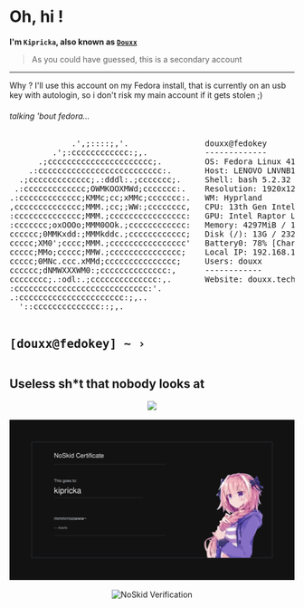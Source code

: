 # Oh, hi !
<b>I'm `Kipricka`, also known as [`Douxx`](https://github.com/douxxtech)</b>

> As you could have guessed, this is a secondary account
---
Why ?
I'll use this account on my Fedora install, that is currently on an usb key with autologin, so i don't risk my main account if it gets stolen ;)

<h6>talking 'bout fedora...</h6>
<pre style="font-familly: monospace">
             .',;::::;,'.                douxx@fedokey 
         .';:cccccccccccc:;,.            ------------- 
      .;cccccccccccccccccccccc;.         OS: Fedora Linux 41 (Workstation Edition) x 
    .:cccccccccccccccccccccccccc:.       Host: LENOVO LNVNB161216 
  .;ccccccccccccc;.:dddl:.;ccccccc;.     Shell: bash 5.2.32 
 .:ccccccccccccc;OWMKOOXMWd;ccccccc:.    Resolution: 1920x1200 
.:ccccccccccccc;KMMc;cc;xMMc;ccccccc:.   WM: Hyprland 
,cccccccccccccc;MMM.;cc;;WW:;cccccccc,   CPU: 13th Gen Intel i5-13500H (16) @ 4.700G 
:cccccccccccccc;MMM.;cccccccccccccccc:   GPU: Intel Raptor Lake-P [Iris Xe Graphics] 
:ccccccc;oxOOOo;MMM0OOk.;cccccccccccc:   Memory: 4297MiB / 15719MiB 
cccccc;0MMKxdd:;MMMkddc.;cccccccccccc;   Disk (/): 13G / 232G (6%) 
ccccc;XM0';cccc;MMM.;cccccccccccccccc'   Battery0: 78% [Charging] 
ccccc;MMo;ccccc;MMW.;ccccccccccccccc;    Local IP: 192.168.1.140 
ccccc;0MNc.ccc.xMMd;ccccccccccccccc;     Users: douxx 
cccccc;dNMWXXXWM0:;cccccccccccccc:,      ------------ 
cccccccc;.:odl:.;cccccccccccccc:,.       Website: douxx.tech 
:cccccccccccccccccccccccccccc:'.
.:cccccccccccccccccccccc:;,..
  '::cccccccccccccc::;,.

[douxx@fedokey] ~ › 
</pre>
---
## Useless sh*t that nobody looks at

<p align="center">
<img height="200px" src="https://github-readme-stats.vercel.app/api?username=kipricka&hide_border=true&show_icons=true&count_private=true&theme=midnight-purple&bg_color=151515">
</p>

![yeaa](noskid/certificate.png)
<p align="center">
	 <img src="https://noskid.today/badge/470x200/?repo=kipricka/kipricka" alt="NoSkid Verification">
</p>
